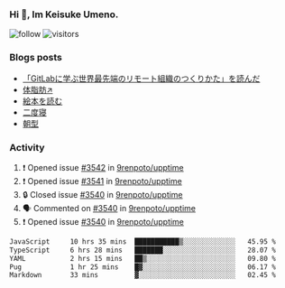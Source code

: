 ### Hi 👋, Im Keisuke Umeno.

<!--
**9renpoto/9renpoto** is a ✨ _special_ ✨ repository because its `README.md` (this file) appears on your GitHub profile.

Here are some ideas to get you started:

- 🔭 I’m currently working on ...
- 🌱 I’m currently learning ...
- 👯 I’m looking to collaborate on ...
- 🤔 I’m looking for help with ...
- 💬 Ask me about ...
- 📫 How to reach me: ...
- 😄 Pronouns: ...
- ⚡ Fun fact: ...
-->

![follow](https://img.shields.io/github/followers/9renpoto?label=Follow&style=social)
![visitors](https://komarev.com/ghpvc/?username=9renpoto&label=Profile%20views&color=0e75b6&style=flat)

### Blogs posts

<!-- BLOG-POST-LIST:START -->
- [「GitLabに学ぶ世界最先端のリモート組織のつくりかた」を読んだ](https://9renpoto.win/entry/2024/09/10/remote_organization)
- [体脂肪↗](https://9renpoto.win/entry/2024/08/12/gaining_fat)
- [絵本を読む](https://9renpoto.win/entry/2024/07/26/picture_book)
- [二度寝](https://9renpoto.win/entry/2024/07/18/going_back_to_sleep)
- [朝型](https://9renpoto.win/entry/2024/05/29/im-an-early)
<!-- BLOG-POST-LIST:END -->

### Activity

<!--START_SECTION:activity-->
1. ❗ Opened issue [#3542](https://github.com/9renpoto/upptime/issues/3542) in [9renpoto/upptime](https://github.com/9renpoto/upptime)
2. ❗ Opened issue [#3541](https://github.com/9renpoto/upptime/issues/3541) in [9renpoto/upptime](https://github.com/9renpoto/upptime)
3. 🔒 Closed issue [#3540](https://github.com/9renpoto/upptime/issues/3540) in [9renpoto/upptime](https://github.com/9renpoto/upptime)
4. 🗣 Commented on [#3540](https://github.com/9renpoto/upptime/issues/3540#issuecomment-2395229327) in [9renpoto/upptime](https://github.com/9renpoto/upptime)
5. ❗ Opened issue [#3540](https://github.com/9renpoto/upptime/issues/3540) in [9renpoto/upptime](https://github.com/9renpoto/upptime)
<!--END_SECTION:activity-->

<!--START_SECTION:waka-->

```txt
JavaScript     10 hrs 35 mins  ███████████▒░░░░░░░░░░░░░   45.95 %
TypeScript     6 hrs 28 mins   ███████░░░░░░░░░░░░░░░░░░   28.07 %
YAML           2 hrs 15 mins   ██▒░░░░░░░░░░░░░░░░░░░░░░   09.80 %
Pug            1 hr 25 mins    █▓░░░░░░░░░░░░░░░░░░░░░░░   06.17 %
Markdown       33 mins         ▓░░░░░░░░░░░░░░░░░░░░░░░░   02.45 %
```

<!--END_SECTION:waka-->
